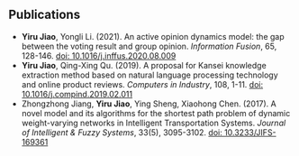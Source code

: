 ## Publications

- __Yiru Jiao__, Yongli Li. (2021). An active opinion dynamics model: the gap between the voting result and group opinion. _Information Fusion_, 65, 128-146. [doi: 10.1016/j.inffus.2020.08.009](https://doi.org/10.1016/j.inffus.2020.08.009)
- __Yiru Jiao__, Qing-Xing Qu. (2019). A proposal for Kansei knowledge extraction method based on natural language processing technology and online product reviews. _Computers in Industry_, 108, 1-11. [doi: 10.1016/j.compind.2019.02.011](https://doi.org/10.1016/j.compind.2019.02.011)
- Zhongzhong Jiang, __Yiru Jiao__, Ying Sheng, Xiaohong Chen. (2017). A novel model and its algorithms for the shortest path problem of dynamic weight-varying networks in Intelligent Transportation Systems. _Journal of Intelligent & Fuzzy Systems_, 33(5), 3095-3102. [doi: 10.3233/JIFS-169361](https://doi.org/10.3233/JIFS-169361)
